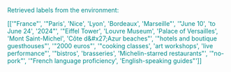
<span style='color: darkcyan;'>Retrieved labels from the environment:</span>

<span style='color: darkcyan;'>[[&#x27;&quot;France&quot;&#x27;, &#x27;&quot;Paris&#x27;, &#x27;Nice&#x27;, &#x27;Lyon&#x27;, &#x27;Bordeaux&#x27;, &#x27;Marseille&quot;&#x27;, &#x27;&quot;June 10&#x27;, &#x27;to June 24&#x27;, &#x27;2024&quot;&#x27;, &#x27;&quot;Eiffel Tower&#x27;, &#x27;Louvre Museum&#x27;, &#x27;Palace of Versailles&#x27;, &#x27;Mont Saint-Michel&#x27;, &#x27;Côte d\&#x27;Azur beaches&quot;&#x27;, &#x27;&quot;hotels and boutique guesthouses&quot;&#x27;, &#x27;&quot;2000 euros&quot;&#x27;, &#x27;&quot;cooking classes&#x27;, &#x27;art workshops&#x27;, &#x27;live performance&quot;&#x27;, &#x27;&quot;bistros&#x27;, &#x27;brasseries&#x27;, &#x27;Michelin-starred restaurants&quot;&#x27;, &#x27;&quot;no-pork&quot;&#x27;, &#x27;&quot;French language proficiency&#x27;, &#x27;English-speaking guides&quot;&#x27;]]</span>

